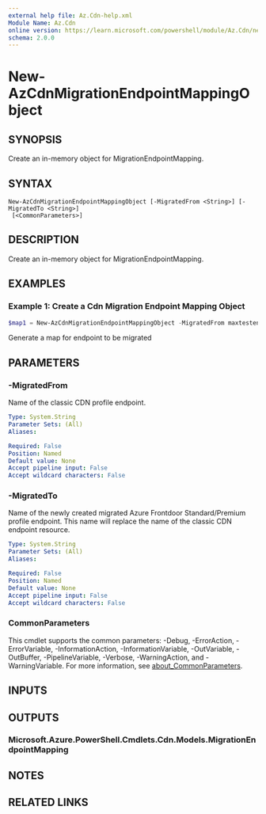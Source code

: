```yaml
---
external help file: Az.Cdn-help.xml
Module Name: Az.Cdn
online version: https://learn.microsoft.com/powershell/module/Az.Cdn/new-azcdnmigrationendpointmappingobject
schema: 2.0.0
---
```


# New-AzCdnMigrationEndpointMappingObject

## SYNOPSIS
Create an in-memory object for MigrationEndpointMapping.

## SYNTAX

```
New-AzCdnMigrationEndpointMappingObject [-MigratedFrom <String>] [-MigratedTo <String>]
 [<CommonParameters>]
```

## DESCRIPTION
Create an in-memory object for MigrationEndpointMapping.

## EXAMPLES

### Example 1: Create a Cdn Migration Endpoint Mapping Object
```powershell
$map1 = New-AzCdnMigrationEndpointMappingObject -MigratedFrom maxtestendpointcli-test-profile1.azureedge.net -MigratedTo maxtestendpointcli-test-profile2
```

Generate a map for endpoint to be migrated

## PARAMETERS

### -MigratedFrom
Name of the classic CDN profile endpoint.

```yaml
Type: System.String
Parameter Sets: (All)
Aliases:

Required: False
Position: Named
Default value: None
Accept pipeline input: False
Accept wildcard characters: False
```

### -MigratedTo
Name of the newly created migrated Azure Frontdoor Standard/Premium profile endpoint.
This name will replace the name of the classic CDN endpoint resource.

```yaml
Type: System.String
Parameter Sets: (All)
Aliases:

Required: False
Position: Named
Default value: None
Accept pipeline input: False
Accept wildcard characters: False
```

### CommonParameters
This cmdlet supports the common parameters: -Debug, -ErrorAction, -ErrorVariable, -InformationAction, -InformationVariable, -OutVariable, -OutBuffer, -PipelineVariable, -Verbose, -WarningAction, and -WarningVariable. For more information, see [about_CommonParameters](http://go.microsoft.com/fwlink/?LinkID=113216).

## INPUTS

## OUTPUTS

### Microsoft.Azure.PowerShell.Cmdlets.Cdn.Models.MigrationEndpointMapping

## NOTES

## RELATED LINKS

